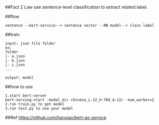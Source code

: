 ##Fact 2 Law
use sentence-level classification to extract related label.

##flow
```buildoutcfg
sentence --bert-service--> sentence vector --NN model--> class label
```

##train
```buildoutcfg
input: json file folder
ex:
folder
|- a.json
|- b.json
|- c.json
...

output: model
```

##how to use
```
1.start bert-server
bert-serving-start -model_dir chinese_L-12_H-768_A-12/ -num_worker=2
2.run train.py to get model
3.run test.py to use your model
```

##Ref
https://github.com/hanxiao/bert-as-service